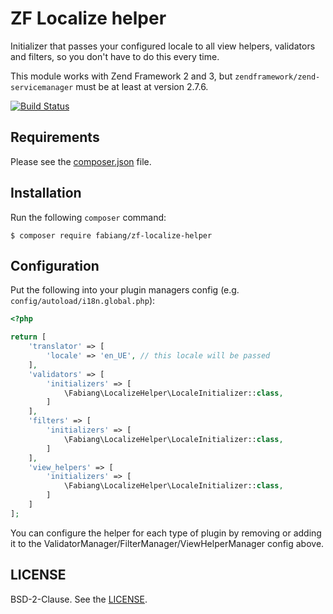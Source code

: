 # ZF Localize helper

Initializer that passes your configured locale to all view helpers, validators
and filters, so you don't have to do this every time.

This module works with Zend Framework 2 and 3, but
`zendframework/zend-servicemanager` must be at least at version 2.7.6.

[![Build Status](https://travis-ci.org/fabiang/zf-localize-helper.svg?branch=master)](https://travis-ci.org/fabiang/zf-localize-helper)

## Requirements

Please see the [composer.json](composer.json) file.

## Installation

Run the following `composer` command:

```console
$ composer require fabiang/zf-localize-helper
```

## Configuration

Put the following into your plugin managers config (e.g. `config/autoload/i18n.global.php`):

```php
<?php

return [
    'translator' => [
        'locale' => 'en_UE', // this locale will be passed
    ],
    'validators' => [
        'initializers' => [
            \Fabiang\LocalizeHelper\LocaleInitializer::class,
        ]
    ],
    'filters' => [
        'initializers' => [
            \Fabiang\LocalizeHelper\LocaleInitializer::class,
        ]
    ],
    'view_helpers' => [
        'initializers' => [
            \Fabiang\LocalizeHelper\LocaleInitializer::class,
        ]
    ]
];

```

You can configure the helper for each type of plugin by removing or adding
it to the ValidatorManager/FilterManager/ViewHelperManager config above.


## LICENSE

BSD-2-Clause. See the [LICENSE](LICENSE.md).
